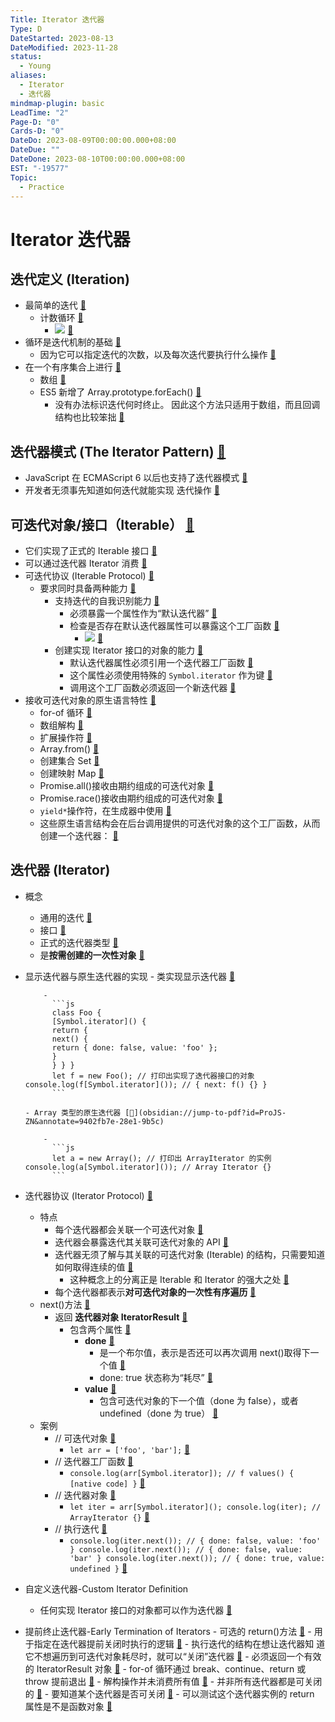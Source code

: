 ```yaml
---
Title: Iterator 迭代器
Type: D
DateStarted: 2023-08-13
DateModified: 2023-11-28
status:
  - Young
aliases:
  - Iterator
  - 迭代器
mindmap-plugin: basic
LeadTime: "2"
Page-D: "0"
Cards-D: "0"
DateDo: 2023-08-09T00:00:00.000+08:00
DateDue: ""
DateDone: 2023-08-10T00:00:00.000+08:00
EST: "-19577"
Topic:
  - Practice
---
```


# Iterator 迭代器

## 迭代定义 (Iteration)

- 最简单的迭代 [📌](obsidian://jump-to-pdf?id=ProJS-ZN&annotate=676c2276-9bfb-d891)
  - 计数循环 [📌](obsidian://jump-to-pdf?id=ProJS-ZN&annotate=8e661f59-1eca-a0ca)
    - ![](1691564604297.png) [📌](obsidian://jump-to-pdf?id=ProJS-ZN&annotate=42590d6d-5407-156f)
- 循环是迭代机制的基础 [📌](obsidian://jump-to-pdf?id=ProJS-ZN&annotate=3afecd5b-01ad-d115)
  - 因为它可以指定迭代的次数，以及每次迭代要执行什么操作 [📌](obsidian://jump-to-pdf?id=ProJS-ZN&annotate=6c4e7b92-ce28-868b)
- 在一个有序集合上进行 [📌](obsidian://jump-to-pdf?id=ProJS-ZN&annotate=22d5ab25-364a-703a)
  - 数组 [📌](obsidian://jump-to-pdf?id=ProJS-ZN&annotate=812f0270-ea00-ae77)
  - ES5 新增了 Array.prototype.forEach() [📌](obsidian://jump-to-pdf?id=ProJS-ZN&annotate=a046879d-b323-24c6)
    - 没有办法标识迭代何时终止。 因此这个方法只适用于数组，而且回调结构也比较笨拙 [📌](obsidian://jump-to-pdf?id=ProJS-ZN&annotate=cf89c9a7-9b4e-438f)

## 迭代器模式 (The Iterator Pattern) [📌](obsidian://jump-to-pdf?id=ProJS-ZN&annotate=36b02d7e-998c-beaf)

- JavaScript 在 ECMAScript 6 以后也支持了迭代器模式 [📌](obsidian://jump-to-pdf?id=ProJS-ZN&annotate=8d752266-9015-043d)
- 开发者无须事先知道如何迭代就能实现 迭代操作 [📌](obsidian://jump-to-pdf?id=ProJS-ZN&annotate=8da72929-3622-2f1e)

## 可迭代对象/接口（Iterable） [📌](obsidian://jump-to-pdf?id=ProJS-ZN&annotate=9a70ba99-e1ca-79d3)

- 它们实现了正式的 Iterable 接口 [📌](obsidian://jump-to-pdf?id=ProJS-ZN&annotate=e340cf10-9fff-b0ec)
- 可以通过迭代器 Iterator 消费 [📌](obsidian://jump-to-pdf?id=ProJS-ZN&annotate=13840766-d943-6779)
- 可迭代协议 (Iterable Protocol) [📌](obsidian://jump-to-pdf?id=ProJS-ZN&annotate=25be718f-0e17-3a9c)
  - 要求同时具备两种能力 [📌](obsidian://jump-to-pdf?id=ProJS-ZN&annotate=455a1fdd-cc30-1c81)
    - 支持迭代的自我识别能力 [📌](obsidian://jump-to-pdf?id=ProJS-ZN&annotate=277d1c8f-3d3e-4dcd)
      - 必须暴露一个属性作为“默认迭代器” [📌](obsidian://jump-to-pdf?id=ProJS-ZN&annotate=b062c107-604d-1af0)
      - 检查是否存在默认迭代器属性可以暴露这个工厂函数 [📌](obsidian://jump-to-pdf?id=ProJS-ZN&annotate=a97de4d3-94ff-d513)
        - ![](1691565228166.png) [📌](obsidian://jump-to-pdf?id=ProJS-ZN&annotate=665c7d9a-85b3-a0ec)
    - 创建实现 Iterator 接口的对象的能力 [📌](obsidian://jump-to-pdf?id=ProJS-ZN&annotate=6b519eb0-c495-5e09)
      - 默认迭代器属性必须引用一个迭代器工厂函数 [📌](obsidian://jump-to-pdf?id=ProJS-ZN&annotate=97b1c89a-1ee4-77bc)
      - 这个属性必须使用特殊的 `Symbol.iterator` 作为键 [📌](obsidian://jump-to-pdf?id=ProJS-ZN&annotate=ec85170e-8c69-774a)
      - 调用这个工厂函数必须返回一个新迭代器 [📌](obsidian://jump-to-pdf?id=ProJS-ZN&annotate=3bb643df-355f-3edb)
- 接收可迭代对象的原生语言特性 [📌](obsidian://jump-to-pdf?id=ProJS-ZN&annotate=52f0d65b-b0c8-e159)
  - for-of 循环 [📌](obsidian://jump-to-pdf?id=ProJS-ZN&annotate=debb98cd-8d15-02ce)
  - 数组解构 [📌](obsidian://jump-to-pdf?id=ProJS-ZN&annotate=f38dfd0b-6a23-613a)
  - 扩展操作符 [📌](obsidian://jump-to-pdf?id=ProJS-ZN&annotate=02239a72-4841-d206)
  - Array.from() [📌](obsidian://jump-to-pdf?id=ProJS-ZN&annotate=2085dcda-355e-3719)
  - 创建集合 Set [📌](obsidian://jump-to-pdf?id=ProJS-ZN&annotate=23bc8009-6a81-8456)
  - 创建映射 Map [📌](obsidian://jump-to-pdf?id=ProJS-ZN&annotate=de37be5f-615f-f3c5)
  - Promise.all()接收由期约组成的可迭代对象 [📌](obsidian://jump-to-pdf?id=ProJS-ZN&annotate=3b0192a2-af40-bf0e)
  - Promise.race()接收由期约组成的可迭代对象 [📌](obsidian://jump-to-pdf?id=ProJS-ZN&annotate=ca6ea732-6e21-ecd6)
  - `yield*`操作符，在生成器中使用 [📌](obsidian://jump-to-pdf?id=ProJS-ZN&annotate=efe7fd97-2d58-ae9b)
  - 这些原生语言结构会在后台调用提供的可迭代对象的这个工厂函数，从而创建一个迭代器： [📌](obsidian://jump-to-pdf?id=ProJS-ZN&annotate=a91339b4-d8b0-ee0e)

## 迭代器 (Iterator)

- 概念
  - 通用的迭代 [📌](obsidian://jump-to-pdf?id=ProJS-ZN&annotate=6ad6bc48-da1e-3d0a)
  - 接口 [📌](obsidian://jump-to-pdf?id=ProJS-ZN&annotate=26de5751-9a3f-e080)
  - 正式的迭代器类型 [📌](obsidian://jump-to-pdf?id=ProJS-ZN&annotate=33ad8c93-a928-8eea)
  - 是**按需创建的一次性对象** [📌](obsidian://jump-to-pdf?id=ProJS-ZN&annotate=250dcc2e-1fc2-bd16)
- 显示迭代器与原生迭代器的实现 - 类实现显示迭代器 [📌](obsidian://jump-to-pdf?id=ProJS-ZN&annotate=0f6af28d-0020-fb3a)
  <!--SR:!2023-08-16,3,250-->

          -
            ```js
            class Foo {
            [Symbol.iterator]() {
            return {
            next() {
            return { done: false, value: 'foo' };
            }
            } } }
            let f = new Foo(); // 打印出实现了迭代器接口的对象 console.log(f[Symbol.iterator]()); // { next: f() {} }
            ```

      - Array 类型的原生迭代器 [📌](obsidian://jump-to-pdf?id=ProJS-ZN&annotate=9402fb7e-28e1-9b5c)

          -
            ```js
            let a = new Array(); // 打印出 ArrayIterator 的实例 console.log(a[Symbol.iterator]()); // Array Iterator {}
            ```

- 迭代器协议 (Iterator Protocol) [📌](obsidian://jump-to-pdf?id=ProJS-ZN&annotate=8c7f95db-2f65-c1d0)
  - 特点
    - 每个迭代器都会关联一个可迭代对象 [📌](obsidian://jump-to-pdf?id=ProJS-ZN&annotate=1226db27-0dad-bc24)
    - 迭代器会暴露迭代其关联可迭代对象的 API [📌](obsidian://jump-to-pdf?id=ProJS-ZN&annotate=9923649d-6241-0dc6)
    - 迭代器无须了解与其关联的可迭代对象 (Iterable) 的结构，只需要知道如何取得连续的值 [📌](obsidian://jump-to-pdf?id=ProJS-ZN&annotate=4153195f-f6b9-576c)
      - 这种概念上的分离正是 Iterable 和 Iterator 的强大之处 [📌](obsidian://jump-to-pdf?id=ProJS-ZN&annotate=b066cc32-2434-d186)
    - 每个迭代器都表示**对可迭代对象的一次性有序遍历** [📌](obsidian://jump-to-pdf?id=ProJS-ZN&annotate=02b5a647-a7f3-6984)
  - next()方法 [📌](obsidian://jump-to-pdf?id=ProJS-ZN&annotate=5ebbea62-65f1-7cb7)
    - 返回 **迭代器对象 IteratorResult** [📌](obsidian://jump-to-pdf?id=ProJS-ZN&annotate=fcd04e43-00b3-b8d7)
      - 包含两个属性 [📌](obsidian://jump-to-pdf?id=ProJS-ZN&annotate=327212bb-bf06-ef67)
        - **done** [📌](obsidian://jump-to-pdf?id=ProJS-ZN&annotate=bd7744a2-be89-2158)
          - 是一个布尔值，表示是否还可以再次调用 next()取得下一个值 [📌](obsidian://jump-to-pdf?id=ProJS-ZN&annotate=28270ef7-ce4c-bd07)
          - done: true 状态称为“耗尽” [📌](obsidian://jump-to-pdf?id=ProJS-ZN&annotate=f4ab1d73-bd7f-2bdd)
        - **value** [📌](obsidian://jump-to-pdf?id=ProJS-ZN&annotate=aa6aff0c-82da-b7a2)
          - 包含可迭代对象的下一个值（done 为 false），或者 undefined（done 为 true） [📌](obsidian://jump-to-pdf?id=ProJS-ZN&annotate=04895c3f-ee1a-70b7)
  - 案例
    - // 可迭代对象 [📌](obsidian://jump-to-pdf?id=ProJS-ZN&annotate=34da9bb4-24e8-db9c)
      - `let arr = ['foo', 'bar'];` [📌](obsidian://jump-to-pdf?id=ProJS-ZN&annotate=f98391a3-10f4-7d2b)
    - // 迭代器工厂函数 [📌](obsidian://jump-to-pdf?id=ProJS-ZN&annotate=c236eecb-8686-f1b4)
      - `console.log(arr[Symbol.iterator]); // f values() { [native code] }` [📌](obsidian://jump-to-pdf?id=ProJS-ZN&annotate=46ab24db-89f0-6414)
    - // 迭代器对象 [📌](obsidian://jump-to-pdf?id=ProJS-ZN&annotate=1f8c6333-200f-78ee)
      - `let iter = arr[Symbol.iterator](); console.log(iter); // ArrayIterator {}` [📌](obsidian://jump-to-pdf?id=ProJS-ZN&annotate=daf099e8-9754-b03d)
    - // 执行迭代 [📌](obsidian://jump-to-pdf?id=ProJS-ZN&annotate=9f23ef57-6b17-37fb)
      - `console.log(iter.next()); // { done: false, value: 'foo' } console.log(iter.next()); // { done: false, value: 'bar' } console.log(iter.next()); // { done: true, value: undefined }` [📌](obsidian://jump-to-pdf?id=ProJS-ZN&annotate=d3732677-98e3-be0c)
- 自定义迭代器-Custom Iterator Definition
  - 任何实现 Iterator 接口的对象都可以作为迭代器 [📌](obsidian://jump-to-pdf?id=ProJS-ZN&annotate=b495a015-57fc-79d1)
- 提前终止迭代器-Early Termination of Iterators - 可选的 return()方法 [📌](obsidian://jump-to-pdf?id=ProJS-ZN&annotate=1492fe50-c3fa-149e) - 用于指定在迭代器提前关闭时执行的逻辑 [📌](obsidian://jump-to-pdf?id=ProJS-ZN&annotate=f561138b-0c97-ce7f) - 执行迭代的结构在想让迭代器知 道它不想遍历到可迭代对象耗尽时，就可以“关闭”迭代器 [📌](obsidian://jump-to-pdf?id=ProJS-ZN&annotate=529d5f6b-bf01-de58) - 必须返回一个有效的 IteratorResult 对象 [📌](<obsidian://jump-to-pdf?pdf=Source%2FS-JS%2FB-JS%2FProJS%2FJavaScript%E9%AB%98%E7%BA%A7%E7%A8%8B%E5%BA%8F%E8%AE%BE%E8%AE%A1(%E7%AC%AC4%E7%89%88%20%E4%B8%AD%E6%96%87%E9%AB%98%E6%B8%85).pdf&annotate=3d2dc853-21ac-2a0c>) - for-of 循环通过 break、continue、return 或 throw 提前退出 [📌](obsidian://jump-to-pdf?id=ProJS-ZN&annotate=c595f1f5-3392-b535) - 解构操作并未消费所有值 [📌](obsidian://jump-to-pdf?id=ProJS-ZN&annotate=53f275cf-9330-d24a) - 并非所有迭代器都是可关闭的 [📌](obsidian://jump-to-pdf?id=ProJS-ZN&annotate=9cd97d76-5d08-91ca) - 要知道某个迭代器是否可关闭 [📌](obsidian://jump-to-pdf?id=ProJS-ZN&annotate=9dbc6491-5aa5-145d) - 可以测试这个迭代器实例的 return 属性是不是函数对象 [📌](obsidian://jump-to-pdf?id=ProJS-ZN&annotate=f446f6ca-26a7-a70e)
<!--SR:!2023-08-16,3,250!2023-08-16,3,250!2023-08-16,3,250!2023-08-16,3,250-->
